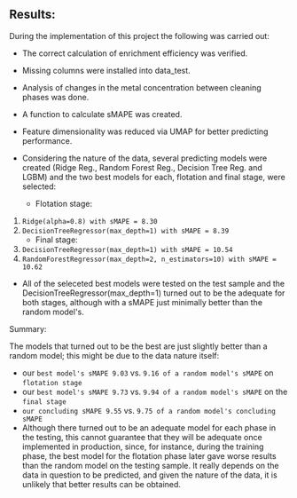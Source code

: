 
## Results:
During the implementation of this project the following was carried out:

- The correct calculation of enrichment efficiency was verified.

- Missing columns were installed into data_test.

- Analysis of changes in the metal concentration between cleaning phases was done.

- A function to calculate sMAPE was created.

- Feature dimensionality was reduced via UMAP for better predicting performance.

- Considering the nature of the data, several predicting models were created (Ridge Reg., Random Forest Reg., Decision Tree Reg. and LGBM) and the two best models for each, flotation and final stage, were selected:

    - Flotation stage:
1. `Ridge(alpha=0.8) with sMAPE = 8.30`
2. `DecisionTreeRegressor(max_depth=1) with sMAPE = 8.39`
    - Final stage:
1. `DecisionTreeRegressor(max_depth=1) with sMAPE = 10.54`
2. `RandomForestRegressor(max_depth=2, n_estimators=10) with sMAPE = 10.62`
- All of the seleceted best models were tested on the test sample and the DecisionTreeRegressor(max_depth=1) turned out to be the adequate for both stages, although with a sMAPE just minimally better than the random model's.

Summary:

The models that turned out to be the best are just slightly better than a random model; this might be due to the data nature itself:
- our `best model's sMAPE 9.03` vs. `9.16 of a random model's sMAPE` on `flotation stage`
- our `best model's sMAPE 9.73` vs. `9.94 of a random model's sMAPE` on the `final stage`
- `our concluding sMAPE 9.55` vs. `9.75 of a random model's concluding sMAPE`
- Although there turned out to be an adequate model for each phase in the testing, this cannot guarantee that they will be adequate once implemented in production, since, for instance, during the training phase, the best model for the flotation phase later gave worse results than the random model on the testing sample. It really depends on the data in question to be predicted, and given the nature of the data, it is unlikely that better results can be obtained.
